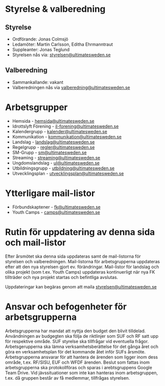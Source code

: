 # Styrelse & valberedning

## Styrelse

* Ordförande: Jonas Colmsjö
* Ledamöter: Martin Carlsson,  Editha Ehrmanntraut
* Suppleanter: Jonas Teglund
* Styrelsen nås via: styrelsen@ultimatesweden.se


## Valberedning

* Sammankallande: vakant
* Valberedningen nås via valberedning@ultimatesweden.se


# Arbetsgrupper

* Hemsida - hemsida@ultimatesweden.se
* Idrottslyft Förening - il-forening@ultimatesweden.se
* Kalendergrupp - kalender@ultimatesweden.se
* Kommunikation - kommunikation@ultimatesweden.se
* Landslag - landslag@ultimatesweden.se
* Regelgrupp - regler@ultimatesweden.se
* SM-Grupp - sm@ultimatesweden.se
* Streaming - streaming@ultimatesweden.se
* Ungdomslandslag - ul@ultimatesweden.se
* Utbildningsgrupp - utbildning@ultimatesweden.se
* Utvecklingsplan - utvecklingsplan@ultimatesweden.se


# Ytterligare mail-listor

* Förbundskaptener - fk@ultimatesweden.se
* Youth Camps - camps@ultimatesweden.se


# Rutin för uppdatering av denna sida och mail-listor

Efter årsmötet ska denna sida uppdateras samt de mail-listorna för styrelsen och valberedningen. 
Mail-listorna för arbetsgrupperna uppdateras efter att den nya styrelsen gjort ev. förändringar.
Mail-listor för landslag och olika projekt (som t.ex. Youth Camps) uppdateras kontinuerligt när nya FK tillträder och 
nya projekt startas och befintliga avslutas.

Uppdateringar kan begäras genom att maila styrelsen@ultimatesweden.se


# Ansvar och befogenheter för arbetsgrupperna

Arbetsgrupperna har mandat att nyttja den budget den blivit tilldelad. Användningen av budgegten ska följa de riktlinjer som SUF och RF satt upp för respektive område. SUF styrelse ska tillfrågar vid eventuella frågor. Arbetsgerupperna ska lämna verksamhetsberättelse för det gånga året och göra en verksamhetsplan för det kommande åtet inför SUFs årsmöte. Arbetsgrupperna ansvarar för att hantera de ärenden som ligger inom dess område, t.ex. RF/SISU, EUF och WFDF ärenden. Beslut som fattas inom arbetsgrupperna ska protokollföras och sparas i arebtsgruppens Google Team Drive. Vid jävssituationer som inte kan hanteras inom arbetsgruppen, t.ex. då gruppen består av få medlemmar, tillfrågas styrelsen.

